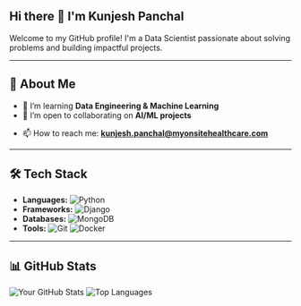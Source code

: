 ## Hi there 👋 I'm Kunjesh Panchal

<!--
**kunjeshp4/kunjeshp4** is a ✨ _special_ ✨ repository because its `README.md` (this file) appears on your GitHub profile.

Here are some ideas to get you started:

- 🔭 I’m currently working on ...
- 🌱 I’m currently learning ...
- 👯 I’m looking to collaborate on ...
- 🤔 I’m looking for help with ...
- 💬 Ask me about ...
- 📫 How to reach me: ...
- 😄 Pronouns: ...
- ⚡ Fun fact: ...
-->

Welcome to my GitHub profile! I'm a Data Scientist passionate about solving problems and building impactful projects.

---

## 🚀 About Me

<!-- - 🔭 I’m currently working on **[Your Current Project]** -->
- 🌱 I’m learning **Data Engineering & Machine Learning**
- 🤝 I’m open to collaborating on **AI/ML projects**
<!-- - 💬 Ask me about **[Your Expertise, e.g., Python, Data Analytics, etc.]** -->
- 📫 How to reach me: **kunjesh.panchal@myonsitehealthcare.com**

---

## 🛠️ Tech Stack

- **Languages:** ![Python](https://img.shields.io/badge/-Python-3776AB?logo=python&logoColor=white&style=flat-square)
- **Frameworks:** ![Django](https://img.shields.io/badge/-Django-092E20?logo=django&logoColor=white&style=flat-square)
- **Databases:** ![MongoDB](https://img.shields.io/badge/-MongoDB-47A248?logo=mongodb&logoColor=white&style=flat-square)
- **Tools:** ![Git](https://img.shields.io/badge/-Git-F05032?logo=git&logoColor=white&style=flat-square) ![Docker](https://img.shields.io/badge/-Docker-2496ED?logo=docker&logoColor=white&style=flat-square)

---

## 📊 GitHub Stats

![Your GitHub Stats](https://github-readme-stats.vercel.app/api?username=kunjeshp4&show_icons=true&theme=radical)
![Top Languages](https://github-readme-stats.vercel.app/api/top-langs/?username=kunjeshp4&layout=compact&theme=radical)

<!-- --- -->


<!-- ## 📫 Connect with Me -->

<!-- [![LinkedIn](https://img.shields.io/badge/-LinkedIn-0A66C2?logo=linkedin&logoColor=white&style=flat-square)](https://linkedin.com/in/yourusername)  -->
<!-- [![Twitter](https://img.shields.io/badge/-Twitter-1DA1F2?logo=twitter&logoColor=white&style=flat-square)](https://twitter.com/yourusername)  -->
<!-- [![Portfolio](https://img.shields.io/badge/-Portfolio-FF5722?logo=google-chrome&logoColor=white&style=flat-square)](https://yourportfolio.com) -->
